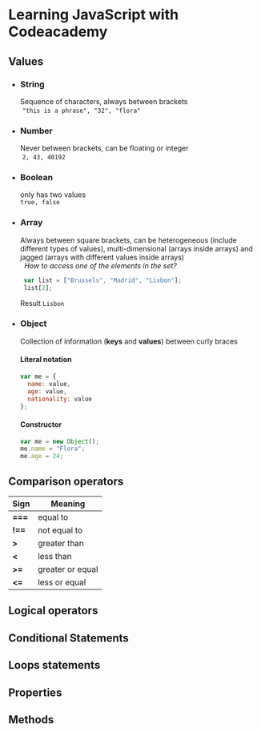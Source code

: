 # Learning JavaScript with Codeacademy

## Values
* ### String
  Sequence of characters, always between brackets </br>
  `"this is a phrase", "32", "flora"`
  
* ### Number
  Never between brackets, can be floating or integer </br>
  `2, 43, 40192`
  
* ### Boolean
  only has two values </br>
  `true, false`

* ### Array
  Always between square brackets, can be heterogeneous (include different types of values), multi-dimensional (arrays inside arrays) and jagged (arrays with different values inside arrays) </br>
  
  *How to access one of the elements in the set?*
   ```javascript
    var list = ["Brussels", "Madrid", "Lisbon"];
    list[2];
   ```
   Result `Lisbon`
  
* ### Object
  Collection of information (**keys** and **values**) between curly braces
  #### Literal notation
    ```javascript
    var me = {
      name: value,
      age: value,
      nationality: value
    };
   ```
  #### Constructor
    ```javascript
    var me = new Object();
    me.name = "Flora";
    me.age = 24;
   ```

## Comparison operators
Sign | Meaning 
--- | ---
**===** | equal to
**!==** | not equal to
**>** | greater than
**<** | less than
**>=** | greater or equal
**<=** | less or equal

## Logical operators

## Conditional Statements

## Loops statements

## Properties

## Methods
